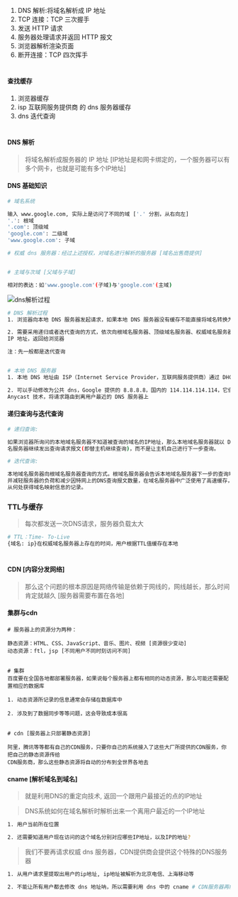 

1. DNS 解析:将域名解析成 IP 地址
2. TCP 连接：TCP 三次握手
3. 发送 HTTP 请求
4. 服务器处理请求并返回 HTTP 报文
5. 浏览器解析渲染页面
6. 断开连接：TCP 四次挥手



#
#### 查找缓存

1. 浏览器缓存
2. isp 互联网服务提供商 的 dns 服务器缓存
3. dns 迭代查询

#
#### DNS 解析

> 将域名解析成服务器的 IP 地址 [IP地址是和网卡绑定的，一个服务器可以有多个网卡，也就是可能有多个IP地址]

#### DNS 基础知识

```bash
# 域名系统

输入 www.google.com, 实际上是访问了不同的域 ['.' 分割，从右向左]
'.': 根域
'.com': 顶级域
'google.com': 二级域
'www.google.com': 子域

# 权威 dns 服务器：经过上述授权，对域名进行解析的服务器 [域名出售商提供]


# 主域与次域 [父域与子域] 

相对的表达：如'www.google.com'(子域)与'google.com'(主域)
```

![dns解析过程](https://pic1.zhimg.com/v2-b6cf454b2fc9144470f097c827a13ab0_b.jpg)

```bash
# DNS 解析过程
1. 浏览器向本地 DNS 服务器发起请求，如果本地 DNS 服务器没有缓存不能直接将域名转换为 IP 地址

2. 需要采用递归或者迭代查询的方式，依次向根域名服务器、顶级域名服务器、权威域名服务器发起查询请求，直至找到一个或一组 
IP 地址，返回给浏览器

注：先一般都是迭代查询


# 本地 DNS 服务器
1. 本地 DNS 地址由 ISP（Internet Service Provider，互联网服务提供商）通过 DHCP 协议动态分配

2. 可以手动修改为公共 dns，Google 提供的 8.8.8.8，国内的 114.114.114.114，它们分布在不同的地理位置上，借助 
Anycast 技术，将请求路由到离用户最近的 DNS 服务器上
```

#### 递归查询与迭代查询

```bash
# 递归查询:

如果浏览器所询问的本地域名服务器不知道被查询的域名的IP地址，那么本地域名服务器就以 DNS 客户的身份，向其它根域
名服务器继续发出查询请求报文(即替主机继续查询)，而不是让主机自己进行下一步查询。

# 迭代查询: 

本地域名服务器向根域名服务器查询的方式。根域名服务器会告诉本地域名服务器下一步的查询地址。为了提高 DNS 查询效率，
并减轻服务器的负荷和减少因特网上的DNS查询报文数量，在域名服务器中广泛使用了高速缓存，用来存放最近查询过的域名以及
从何处获得域名映射信息的记录。
```

### TTL与缓存

> 每次都发送一次DNS请求，服务器负载太大

```bash
# TTL：Time- To-Live
{域名: ip}在权威域名服务器上存在的时间，用户根据TTL值缓存在本地
```

#
#### CDN [内容分发网络]

> 那么这个问题的根本原因是网络传输是依赖于网线的，网线越长，那么时间肯定就越久 [服务器需要布置在各地]

#### 集群与cdn

```bash、
# 服务器上的资源分为两种：

静态资源：HTML、CSS、JavaScript、音乐、图片、视频 [资源很少变动]
动态资源：ftl，jsp [不同用户不同时刻访问不同]


# 集群
百度要在全国各地都部署服务器，如果说每个服务器上都有相同的动态资源，那么可能还需要配置相应的数据库

1. 动态资源所记录的信息通常会存储在数据库中

2. 涉及到了数据同步等等问题，这会导致成本很高


# cdn [服务器上只部署静态资源]

阿里，腾讯等等都有自己的CDN服务，只要你自己的系统接入了这些大厂所提供的CDN服务，你把自己的静态资源传给
CDN服务商，那么这些静态资源将自动的分布到全世界各地去
```

#### cname [解析域名到域名]

> 就是利用DNS的重定向技术, 返回一个跟用户最接近的点的IP地址

> DNS系统如何在域名解析时解析出来一个离用户最近的一个IP地址

```bash
1. 用户当前所在位置

2. 还需要知道用户现在访问的这个域名分别对应哪些IP地址，以及IP的地址?
```

> 我们不要再请求权威 dns 服务器，CDN提供商会提供这个特殊的DNS服务器

```bash
1. 从用户请求里提取出用户的ip地址, ip地址被解析为北京电信、上海移动等

2. 不能让所有用户都去修改 dns 地址呐，所以需要利用 dns 中的 cname # CDN服务器再解析，bingo
```














